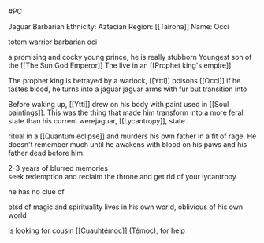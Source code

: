 #PC

Jaguar Barbarian
Ethnicity: Aztecian
Region: [[Tairona]]
Name: Occi


totem warrior barbarian oci 

a promising and cocky young prince, he is really stubborn 
Youngest son of the [[The Sun God Emperor]]
The live in an [[Prophet king's empire]]

The prophet king is betrayed by a warlock, [[Ytti]]
poisons [[Occi]]
if he tastes blood, he turns into a jaguar
jaguar arms with fur but transition into 

Before waking up, [[Ytti]] drew on his body with paint used in [[Soul paintings]]. This was the thing that made him transform into a more feral state than his current werejaguar, [[Lycantropy]], state.


ritual in a [[Quantum eclipse]] and murders his own father in a fit of rage. He doesn't remember much until he awakens with blood on his paws and his father dead before him.

2-3 years of blurred memories  
seek redemption and reclaim the throne and get rid of your lycantropy

he has no clue of 

ptsd of magic and spirituality
lives in his own world, oblivious of his own world


is looking for cousin [[Cuauhtémoc]] (Témoc), for help


